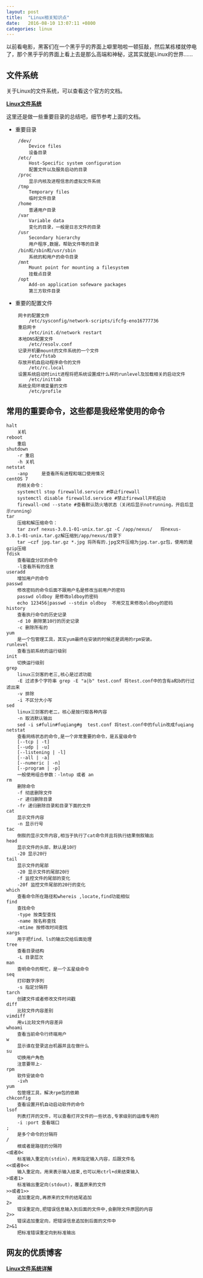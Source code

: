 ```yaml
---
layout: post
title:	"Linux相关知识点"
date:	2016-08-10 13:07:11 +0800
categories:	linux
---
```


>
以前看电影，黑客们在一个黑乎乎的界面上噼里啪啦一顿狂敲，然后某栋楼就停电了，那个黑乎乎的界面上看上去是那么高端和神秘，这其实就是Linux的世界......

## 文件系统
	
 关于Linux的文件系统，可以查看这个官方的文档。

 **[Linux文件系统](http://www.pathname.com/fhs)**
 
 这里还是做一些重要目录的总结吧，细节参考上面的文档。

 * 重要目录
 
		/dev/
			Device files      
			设备目录
		/etc/
			Host-Specific system configuration
			配置文件以及服务启动的目录
		/proc
			显示内核及进程信息的虚拟文件系统
		/tmp
			Temporary files
			临时文件目录
		/home
			普通用户目录
		/var
			Variable data
			变化的目录，一般是日志文件的目录	   
		/usr
			Secondary hierarchy
			用户程序,数据，帮助文件等的目录
		/bin和/sbin和/usr/sbin 
			系统的和用户的命令目录
		/mnt
			Mount point for mounting a filesystem
			挂载点目录
		/opt 
			Add-on application sofeware packages
			第三方软件目录

 * 重要的配置文件
 
		网卡的配置文件
			/etc/sysconfig/network-scripts/ifcfg-eno16777736		
		重启网卡
			/etc/init.d/network restart
		本地DNS配置文件
			/etc/resolv.conf
		记录开机要mount的文件系统的一个文件
			/etc/fstab
		存放开机自启动程序命令的文件
			/etc/rc.local
		设置系统启动时init进程将把系统设置成什么样的runlevel及加载相关的启动文件
			/etc/inittab
		系统全局环境变量的文件
			/etc/profile
		
		
	

## 常用的重要命令，这些都是我经常使用的命令

	halt 			
		关机
	reboot			
		重启
	shutdown
		-r 重启
		-h 关机
	netstat 
		-anp	 是查看所有进程和端口使用情况
	centOS 7
		的相关命令：
		systemctl stop firewalld.service #停止firewall
		systemctl disable firewalld.service #禁止firewall开机启动
		firewall-cmd --state #查看默认防火墙状态（关闭后显示notrunning，开启后显示running）		
	tar        		
		压缩和解压缩命令：
		tar zxvf nexus-3.0.1-01-unix.tar.gz -C /app/nexus/   将nexus-3.0.1-01-unix.tar.gz解压缩到/app/nexus/目录下
		tar –czf jpg.tar.gz *.jpg 将所有的.jpg文件压缩为jpg.tar.gz包，使用的是gzip压缩		
	fdisk 
		查看磁盘分区的命令
		-l查看所有的信息		  
	useradd
		增加用户的命令
	passwd
		修改密码的命令后面不跟用户名是修改当前用户的密码
		passwd oldboy 是修改oldboy的密码
		echo 123456|passwd --stdin oldboy  不用交互来修改oldboy的密码				
	history 
		查看执行命令的历史记录
		-d 10 删除第10行的历史记录
		-c 删除所有的
	yum
		是一个包管理工具，其实yum最终在安装的时候还是调用的rpm安装。
	runlevel
		查看当前系统的运行级别 
	init
		切换运行级别
	grep
		linux三剑客的老三,核心是过滤功能
		-E 过滤多个字符串 grep -E "a|b" test.conf 将test.conf中的含有a和b的行过滤出来
		-v 排除
		-i 不区分大小写
	sed
		linux三剑客的老二，核心是按行取各种内容
		-n 取消默认输出
		sed -i s#fulin#fuqiang#g  test.conf 将test.conf中的fulin改成fuqiang			
	netstat
		查看网络状态的命令,是一个非常重要的命令，是五星级命令
		[--tcp | -t]
		[--udp | -u]
		[--listening | -l]
		[--all | -a]
		[--numeric | -n]
		[--program | -p]
		一般使用组合参数：-lntup 或者 an
	rm
		删除命令
		-f 彻底删除文件
		-r 递归删除目录
		-fr 递归删除目录和目录下面的文件		
	cat	
		显示文件内容
		-n 显示行号
	tac	
		倒叙的显示文件内容,相当于执行了cat命令并且将执行结果倒叙输出
	head
		显示文件的头部，默认是10行
		-20 显示20行		
	tail
		显示文件的尾部
		-20 显示文件的尾部20行
		-f 监控文件的尾部的变化
		-20f 监控文件尾部的20行的变化		
	which
		查看命令所在路径和whereis ,locate,find功能相似
	find
		查找命令
		-type 按类型查找
		-name 按名称查找
		-mtime 按修改时间查找		
	xargs
		用于把find、ls的输出交给后面处理		
	tree
		查看目录结构
		-L 目录层次			
	man	
		查明命令的帮忙，是一个五星级命令
	seq	
		打印数字序列
		-s 指定分隔符
	tarch
		创建文件或者修改文件时间戳
	diff
		比较文件内容差别
	vimdiff
		用vi比较文件内容差异
	whoami
		查看当前命令行终端用户
	w
		显示谁在登录这台机器并且在做什么
	su
		切换用户角色
		注意要带上-
	rpm	
		软件安装命令
		-ivh			
	yum	
		包管理工具，解决rpm包的依赖
	chkconfig
		查看设置开机自动启动软件的命令		
	lsof
		列表打开的文件，可以查看打开文件的一些状态,专家级别的运维专用的
		-i :port 查看端口		
	;	
		是多个命令的分隔符
	/	
		根或者是路径的分隔符
	<或者0<
		标准输入重定向(stdin)，用来指定输入内容，后跟文件名
	<<或者0<<
		输入重定向，用来表示输入结束,也可以用ctrl+d来结束输入
	>或者1>
		标准输出重定向(stdout)，覆盖原来的文件
	>>或者1>>
		追加重定向,再原来的文件的结尾追加
	2>
		错误重定向,把错误信息输入到后面的文件中,会删除文件原因的内容
	2>>	
		错误追加重定向，把错误信息追加到后面的文件中
	2>&1
		把标准错误重定向到标准输出

## 网友的优质博客

 **[Linux文件系统详解](http://yangrong.blog.51cto.com/6945369/1288072)**